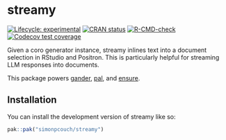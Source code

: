 
<!-- README.md is generated from README.Rmd. Please edit that file -->

# streamy

<!-- badges: start -->

[![Lifecycle:
experimental](https://img.shields.io/badge/lifecycle-experimental-orange.svg)](https://lifecycle.r-lib.org/articles/stages.html#experimental)
[![CRAN
status](https://www.r-pkg.org/badges/version/streamy)](https://CRAN.R-project.org/package=streamy)
[![R-CMD-check](https://github.com/simonpcouch/streamy/actions/workflows/R-CMD-check.yaml/badge.svg)](https://github.com/simonpcouch/streamy/actions/workflows/R-CMD-check.yaml)
[![Codecov test
coverage](https://codecov.io/gh/simonpcouch/streamy/graph/badge.svg)](https://app.codecov.io/gh/simonpcouch/streamy)
<!-- badges: end -->

Given a coro generator instance, streamy inlines text into a document
selection in RStudio and Positron. This is particularly helpful for
streaming LLM responses into documents.

This package powers [gander](https://github.com/simonpcouch/gander),
[pal](https://github.com/simonpcouch/pal), and
[ensure](https://github.com/simonpcouch/ensure).

## Installation

You can install the development version of streamy like so:

``` r
pak::pak("simonpcouch/streamy")
```
